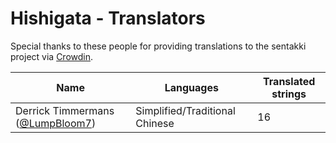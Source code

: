 # Hishigata - Translators

Special thanks to these people for providing translations to the sentakki project via [Crowdin](https://crowdin.com/project/hishigata).

| Name                                                              | Languages                      | Translated strings |
| ----------------------------------------------------------------- | ------------------------------ | ------------------ |
| Derrick Timmermans ([@LumpBloom7](https://github.com/LumpBloom7)) | Simplified/Traditional Chinese | 16                 |
